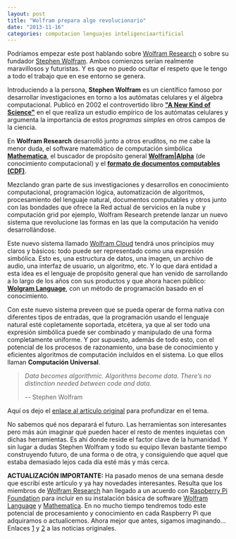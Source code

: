 ```yaml
---
layout: post
title: "Wolfram prepara algo revolucionario"
date: "2013-11-16"
categories: computacion lenguajes inteligenciaartificial
---
```


Podríamos empezar este post hablando sobre [Wolfram Research](http://www.wolfram.com/ "Página web de Wolfram Research") o sobre su fundador [Stephen Wolfram](http://es.wikipedia.org/wiki/Stephen_Wolfram "Stephen Wolfram en Wikipedia"). Ambos comienzos serían realmente maravillosos y futuristas. Y es que no puedo ocultar el respeto que le tengo a todo el trabajo que en ese entorno se genera.<!--more-->

Introduciendo a la persona, **Stephen Wolfram** es un científico famoso por desarrollar investigaciones en torno a los autómatas celulares y el álgebra computacional. Publicó en 2002 el controvertido libro **["A New Kind of Science"](http://es.wikipedia.org/wiki/Un_nuevo_tipo_de_ciencia "Enlace a la Wikipedia de Un Nuevo Tipo de Ciencia")** en el que realiza un estudio empírico de los autómatas celulares y argumenta la importancia de estos *programas simples* en otros campos de la ciencia.

En **Wolfram Research** desarrolló junto a otros eruditos, no me cabe la menor duda, el software matemático de computación simbólica [**Mathematica**](http://www.wolfram.com/mathematica/ "Enlace a la web de Mathematica"), el buscador de propósito general [**Wolfram|Alpha**](http://www.wolframalpha.com/ "Enlace a la web de Wolfram Alpha")  (de conocimiento computacional) y el [**formato de documentos computables (CDF)**](http://www.wolfram.com/cdf/ "Web de CDF").

Mezclando gran parte de sus investigaciones y desarrollos en conocimiento computacional, programación lógica, automatización de algoritmos, procesamiento del lenguaje natural, documentos computables y otros junto con las bondades que ofrece la Red actual de servicios en la nube y computación grid por ejemplo, Wolfram Research pretende lanzar un nuevo sistema que revolucione las formas en las que la computación ha venido desarrollándose.

Este nuevo sistema llamado [Wolfram Cloud](http://www.wolframcloud.com/ "Enlace a la web de Wolfram CLoud") tendrá unos principios muy claros y básicos: todo puede ser representado como una expresión simbólica. Esto es, una estructura de datos, una imagen, un archivo de audio, una interfaz de usuario, un algoritmo, etc. Y lo que dará entidad a esta idea es el lenguaje de propósito general que han venido de sarrollando a lo largo de los años con sus productos y que ahora hacen público: [**Wolgram Language**](http://www.wolfram.com/wolfram-language/ "Enlace a la web de Wolfram Language"), con un método de programación basado en el conocimiento.

Con este nuevo sistema preveen que se pueda operar de forma nativa con diferentes tipos de entradas, que la programación usando el lenguaje natural esté copletamente soportada, etcétera, ya que al ser todo una expresión simbólica puede ser combinado y manipulado de una forma completamente uniforme. Y por supuesto, además de todo esto, con el potencial de los procesos de razonamiento, una base de conocimiento y eficientes algoritmos de computación incluídos en el sistema. Lo que ellos llaman **Computación Universal**.

> *Data becomes algorithmic. Algorithms become data. There’s no distinction needed between code and data.*
>
> -- Stephen Wolfram

Aquí os dejo el [enlace al artículo original](http://blog.stephenwolfram.com/2013/11/something-very-big-is-coming-our-most-important-technology-project-yet/ "Enlace al artículo original del mismo") para profundizar en el tema.

No sabemos qué nos deparará el futuro. Las herramientas son interesantes pero más aún imaginar qué pueden hacer el resto de mentes inquietas con dichas herramientas. Es ahí donde reside el factor clave de la humanidad. Y sin lugar a dudas Stephen Wolfram y todo su equipo llevan bastante tiempo construyendo futuro, de una forma o de otra, y consiguiendo que aquel que estaba demasiado lejos cada día esté más y más cerca.

**ACTUALIZACIÓN IMPORTANTE:** Ha pasado menos de una semana desde que escribí este artículo y ya hay novedades interesantes. Resulta que los miembros de [Wolfram Research](http://www.wolfram.com/ "Página web de Wolfram Research") han llegado a un acuerdo con [Raspberry Pi Foundation](http://www.raspberrypi.org/ "Página web de Raspberry Pi Foundation") para incluir en su instalación básica de software [Wolfram Language](http://reference.wolfram.com/language/ "Página web de Wolfram language") y [Mathematica](http://www.wolfram.com/mathematica/ "Página web de Mathematica"). En no mucho tiempo tendremos todo este potencial de procesamiento y conocimiento en cada Raspberry Pi que adquiramos o actualicemos. Ahora mejor que antes, sigamos imaginando...
Enlaces [1](http://blog.wolfram.com/2013/11/21/putting-the-wolfram-language-and-mathematica-on-every-raspberry-pi/ "Enlace a la noticia por Wolfram Research") y [2](http://www.raspberrypi.org/archives/5282 "Enlace a la noticia por Raspberry Pi Foundation") a las noticias originales.